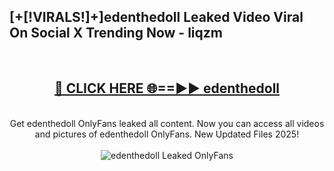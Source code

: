 <h2>[+[!VIRALS!]+]edenthedoll Leaked Video Viral On Social X Trending Now - liqzm</h2>
<br>
<div align="center">
<h2><a href="https://libra.edu.pl?edenthedoll" rel="nofollow">🔴 CLICK HERE 🌐==►► edenthedoll</a></h2>
<br>
Get edenthedoll OnlyFans leaked all content. Now you can access all videos and pictures of edenthedoll OnlyFans. New Updated Files 2025!
<br>
<br>
<a href="https://libra.edu.pl?edenthedoll" rel="nofollow" data-target="animated-image.originalLink"><img src="https://i.ibb.co.com/WyWwxjT/player-gif2.gif" alt="edenthedoll Leaked OnlyFans" style="max-width: 100%; display: inline-block;" data-target="animated-image.originalImage"></a>
</div>
<br>